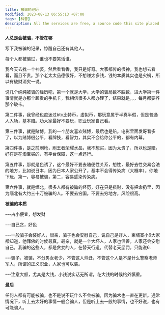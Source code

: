 ```yaml
---
title: 被骗的经历
modified: 2023-08-13 06:55:13 +07:00
tags: [科普]
description: All the services are free, a source code this site placed on github repository and intergration with netlify service, another service that you can use is github page for hosting your own static site.
---
```


 **人总是会被骗，不管在哪**

写下我被骗的记录，惊醒自己还有其他人。

每个人都被骗过，谁也不要笑话谁。

我今天去找一个神婆，然后看看香，我只是好奇。大家都传的很神，我也想去看看，而且不贵。那个老太太品德很好，不想赚太多钱，钱的本质其实也是灾祸，所以有破财消灾一说。

说几个纯纯被骗的经历吧，第一个就是大学，大学的骗局数不胜数，进大学第一件事情就是办那个超贵的手机卡，我相信很多人都办理了，结果就是，，，每月都要养那个破卡。

第二件事，我曾经也痴迷过btc比特币，虚拟币，那玩意属于半真半假，但是普通人入场，基本赔。劝大家最好不要玩，职业玩家自己看。

第三件事，就是赌博，我的一个朋友喜欢赌博，最后也是赔。电影里面发哥看多了，以为赌博很公平，看牌技，看智力，其实不会给你公平的，都有内幕。

第四件事，是之前刷枪，刷王者荣耀水晶，我不想买，因为太贵了，所以也是赔。好在是在淘宝买的，有平台保障，这一点还行。

第五件事，那就是色诱了，这个最好不要去随便性关系，想性，最好去性交易合法的地方，比如说日本，因为日本人家公开了，基本不会得传染病（大概率），你地下玩，第一，容易被骗，第二，容易感染传染病。

第六件事，就是缅北，很多人都有被骗的经历，好在只是损财，没有把命扔里，因为缅北有大约三十万被骗的人。不要去穷国，不要去穷地方，风险很高。

**被骗的本质**

---占小便宜，想发财

---自己贪，好色

---一般骗子会装好人，很亲，骗子也会安慰自己，说自己是好人，柬埔寨小6大家都知道，他拜佛的时候最真，最亲，就是一个大坏人，人家也信善，人家还会安慰自己，我骗的这些人，都是贪婪的人，在替天行道，代替老天惩罚，只能说6.

---骗子，被骗，不分男女老少，不管这人帅丑，不管这个人是不是什么警察老师军人，所谓的正义职业，人家也可以装。

---注意大额，尤其是大钱，小钱说实话无所谓，花大钱的时候格外慎重。

**最后**

任何人都有可能被骗，也不是说不玩什么不会被骗，因为骗术也一直在更新。通常情况下，听上去太好的事情一般会骗人，但是听上去一般的事情，也不好说，也有可能骗人。






